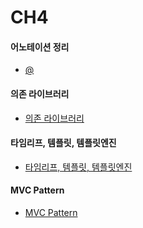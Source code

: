# CH4

#### 어노테이션 정리
- [@](https://github.com/etg6550/2019WinterProject/tree/master/Day4/HomeWork)

#### 의존 라이브러리
- [의존 라이브러리](https://github.com/dongh9508/Study-SpringBoot2/tree/master/keyword/LINK/dependency%20library)

#### 타임리프, 템플릿, 템플릿엔진
- [타임리프, 템플릿, 템플릿엔진](https://github.com/rhkd4560/Study-SpringBoot/tree/master/Spring%204day/homework)

#### MVC Pattern
- [MVC Pattern](https://github.com/ber01/Study-Spring-Boot/tree/master/keyword/MVC)
